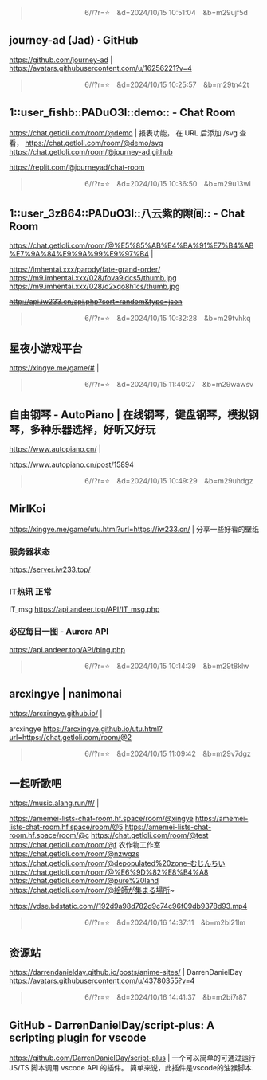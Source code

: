 
>　　　　　　　　6//?r=⭐　&d=2024/10/15 10:51:04　&b=m29ujf5d
## journey-ad (Jad) · GitHub
https://github.com/journey-ad
|
https://avatars.githubusercontent.com/u/16256221?v=4

>　　　　　　　　6//?r=⭐　&d=2024/10/15 10:25:57　&b=m29tn42t
## 1::user_fishb::PADuO3l::demo:: - Chat Room
https://chat.getloli.com/room/@demo
|
报表功能，
在 URL 后添加 /svg 查看，
https://chat.getloli.com/room/@demo/svg
https://chat.getloli.com/room/@journey-ad.github

https://replit.com/@journeyad/chat-room

>　　　　　　　　6//?r=⭐　&d=2024/10/15 10:36:50　&b=m29u13wl
## 1::user_3z864::PADuO3l::八云紫的隙间:: - Chat Room
https://chat.getloli.com/room/@%E5%85%AB%E4%BA%91%E7%B4%AB%E7%9A%84%E9%9A%99%E9%97%B4
|

https://imhentai.xxx/parody/fate-grand-order/
https://m9.imhentai.xxx/028/fova9idcs5/thumb.jpg
https://m9.imhentai.xxx/028/d2xqo8h1cs/thumb.jpg

~~http://api.iw233.cn/api.php?sort=random&type=json~~


>　　　　　　　　6//?r=⭐　&d=2024/10/15 10:32:28　&b=m29tvhkq
## 星夜小游戏平台
https://xingye.me/game/#
|

>　　　　　　　　6//?r=⭐　&d=2024/10/15 11:40:27　&b=m29wawsv
## 自由钢琴 - AutoPiano | 在线钢琴，键盘钢琴，模拟钢琴，多种乐器选择，好听又好玩
https://www.autopiano.cn/
|

https://www.autopiano.cn/post/15894

>　　　　　　　　6//?r=⭐　&d=2024/10/15 10:49:29　&b=m29uhdgz
## MirlKoi
https://xingye.me/game/utu.html?url=https://iw233.cn/
|
分享一些好看的壁纸

### 服务器状态
https://server.iw233.top/

### IT热讯 正常
IT_msg
https://api.andeer.top/API/IT_msg.php

### 必应每日一图 - Aurora API
https://api.andeer.top/API/bing.php

>　　　　　　　　6//?r=⭐　&d=2024/10/15 10:14:39　&b=m29t8klw
## arcxingye | nanimonai
https://arcxingye.github.io/
|

arcxingye
https://arcxingye.github.io/utu.html?url=https://chat.getloli.com/room/@2

>　　　　　　　　6//?r=⭐　&d=2024/10/15 11:09:42　&b=m29v7dgz
## 一起听歌吧
https://music.alang.run/#/
|

https://amemei-lists-chat-room.hf.space/room/@xingye
https://amemei-lists-chat-room.hf.space/room/@5
https://amemei-lists-chat-room.hf.space/room/@c
https://chat.getloli.com/room/@test
https://chat.getloli.com/room/@f
农作物工作室
https://chat.getloli.com/room/@nzwgzs
https://chat.getloli.com/room/@depopulated%20zone-むじんちい
https://chat.getloli.com/room/@%E6%9D%82%E8%B4%A8
https://chat.getloli.com/room/@pure%20land
https://chat.getloli.com/room/@絵師が集まる場所~

https://vdse.bdstatic.com//192d9a98d782d9c74c96f09db9378d93.mp4

>　　　　　　　　6//?r=⭐　&d=2024/10/16 14:37:11　&b=m2bi21lm
## 资源站
https://darrendanielday.github.io/posts/anime-sites/
|
DarrenDanielDay
https://avatars.githubusercontent.com/u/43780355?v=4

>　　　　　　　　6//?r=⭐　&d=2024/10/16 14:41:37　&b=m2bi7r87
## GitHub - DarrenDanielDay/script-plus: A scripting plugin for vscode
https://github.com/DarrenDanielDay/script-plus
|
一个可以简单的可通过运行 JS/TS 脚本调用 vscode API 的插件。
简单来说，此插件是vscode的油猴脚本.
